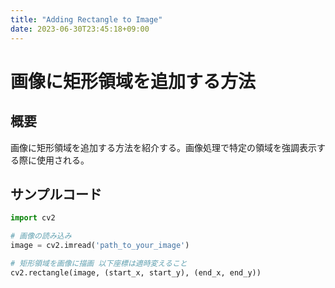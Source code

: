 ```yaml
---
title: "Adding Rectangle to Image"
date: 2023-06-30T23:45:18+09:00
---
```


# 画像に矩形領域を追加する方法

## 概要
画像に矩形領域を追加する方法を紹介する。画像処理で特定の領域を強調表示する際に使用される。

## サンプルコード
```python
import cv2

# 画像の読み込み
image = cv2.imread('path_to_your_image')

# 矩形領域を画像に描画 以下座標は適時変えること
cv2.rectangle(image, (start_x, start_y), (end_x, end_y))
```
